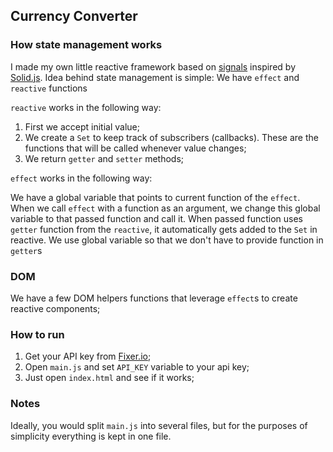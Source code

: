 ## Currency Converter

### How state management works
I made my own little reactive framework based on [signals](https://solidjs.com/tutorial/introduction_signals) inspired by [Solid.js](https://solidjs.com).
Idea behind state management is simple:
We have `effect` and `reactive` functions

`reactive` works in the following way:

1. First we accept initial value;
2. We create a `Set` to keep track of subscribers (callbacks). These are the functions that will be called whenever value changes;
3. We return `getter` and `setter` methods;

`effect` works in the following way: 

We have a global variable that points to current function of the `effect`. When we call `effect` with a function as an argument, 
we change this global variable to that passed function and call it. When passed function uses `getter` function from the `reactive`,
it automatically gets added to the `Set` in reactive. We use global variable so that we don't have to provide function in `getter`s

### DOM
We have a few DOM helpers functions that leverage `effect`s to create reactive components;

### How to run
1. Get your API key from [Fixer.io](https://fixer.io);
2. Open `main.js` and set `API_KEY` variable to your api key;
3. Just open `index.html` and see if it works;

### Notes
Ideally, you would split `main.js` into several files, but for the purposes of simplicity everything is kept in one file.
